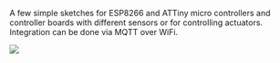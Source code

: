 A few simple sketches for ESP8266 and ATTiny micro controllers and controller boards with different sensors or for controlling actuators. 
Integration can be done via MQTT over WiFi. 

<img src="./dmc-controller.jpg" />